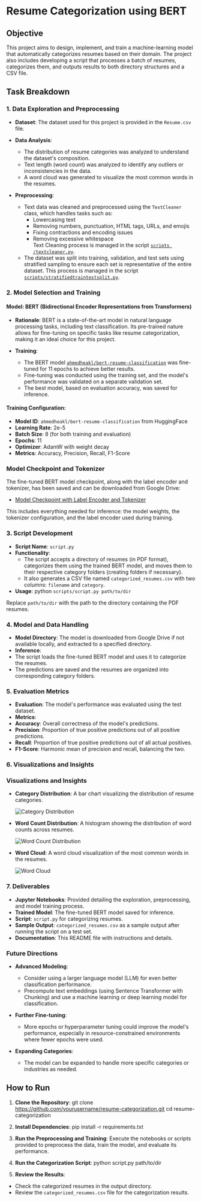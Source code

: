 # Resume Categorization using BERT

## Objective

This project aims to design, implement, and train a machine-learning model that automatically categorizes resumes based on their domain. The project also includes developing a script that processes a batch of resumes, categorizes them, and outputs results to both directory structures and a CSV file.

## Task Breakdown

### 1. Data Exploration and Preprocessing

- **Dataset**: The dataset used for this project is provided in the `Resume.csv` file.
- **Data Analysis**:
  - The distribution of resume categories was analyzed to understand the dataset's composition.
  - Text length (word count) was analyzed to identify any outliers or inconsistencies in the data.
  - A word cloud was generated to visualize the most common words in the resumes.

- **Preprocessing**:
  - Text data was cleaned and preprocessed using the `TextCleaner` class, which handles tasks such as:
    - Lowercasing text
    - Removing numbers, punctuation, HTML tags, URLs, and emojis
    - Fixing contractions and encoding issues
    - Removing excessive whitespace </br>
  Text Cleaning process is managed in the script [`scripts
/textcleaner.py`](https://github.com/AIFahim/ResumeCategorization/blob/master/scripts/textcleaner.py).
  - The dataset was split into training, validation, and test sets using stratified sampling to ensure each set is representative of the entire dataset. This process is managed in the script [`scripts/stratifiedtraintestsplit.py`](https://github.com/AIFahim/ResumeCategorization/blob/master/scripts/stratifiedtraintestsplit.py).

### 2. Model Selection and Training

#### Model: BERT (Bidirectional Encoder Representations from Transformers)

- **Rationale**: BERT is a state-of-the-art model in natural language processing tasks, including text classification. Its pre-trained nature allows for fine-tuning on specific tasks like resume categorization, making it an ideal choice for this project.
  
- **Training**:
  - The BERT model [`ahmedheakl/bert-resume-classification`](https://github.com/AIFahim/ResumeCategorization/blob/master/notebooks/training_notebook.ipynb) was fine-tuned for 11 epochs to achieve better results.
  - Fine-tuning was conducted using the training set, and the model's performance was validated on a separate validation set.
  - The best model, based on evaluation accuracy, was saved for inference.

#### Training Configuration:

- **Model ID**: `ahmedheakl/bert-resume-classification` from HuggingFace
- **Learning Rate**: 2e-5
- **Batch Size**: 8 (for both training and evaluation)
- **Epochs**: 11
- **Optimizer**: AdamW with weight decay
- **Metrics**: Accuracy, Precision, Recall, F1-Score

### Model Checkpoint and Tokenizer

The fine-tuned BERT model checkpoint, along with the label encoder and tokenizer, has been saved and can be downloaded from Google Drive:

- [Model Checkpoint with Label Encoder and Tokenizer](https://drive.google.com/file/d/1oQD8tPI1svFcR9AjSW6ANRoXYaTLHDuJ/view?usp=sharing)

This includes everything needed for inference: the model weights, the tokenizer configuration, and the label encoder used during training.


### 3. Script Development

- **Script Name**: `script.py`
- **Functionality**:
  - The script accepts a directory of resumes (in PDF format), categorizes them using the trained BERT model, and moves them to their respective category folders (creating folders if necessary).
  - It also generates a CSV file named `categorized_resumes.csv` with two columns: `filename` and `category`.
- **Usage**:
python `scripts/script.py path/to/dir`


Replace `path/to/dir` with the path to the directory containing the PDF resumes.

### 4. Model and Data Handling

- **Model Directory**: The model is downloaded from Google Drive if not available locally, and extracted to a specified directory.
- **Inference**:
- The script loads the fine-tuned BERT model and uses it to categorize the resumes.
- The predictions are saved and the resumes are organized into corresponding category folders.

### 5. Evaluation Metrics

- **Evaluation**: The model's performance was evaluated using the test dataset.
- **Metrics**:
- **Accuracy**: Overall correctness of the model's predictions.
- **Precision**: Proportion of true positive predictions out of all positive predictions.
- **Recall**: Proportion of true positive predictions out of all actual positives.
- **F1-Score**: Harmonic mean of precision and recall, balancing the two.

### 6. Visualizations and Insights

### Visualizations and Insights

- **Category Distribution**: A bar chart visualizing the distribution of resume categories.

  ![Category Distribution](https://github.com/AIFahim/ResumeCategorization/blob/master/plots/category_distribution.png)

- **Word Count Distribution**: A histogram showing the distribution of word counts across resumes.

  ![Word Count Distribution](https://github.com/AIFahim/ResumeCategorization/blob/master/plots/word_count_distribution.png)

- **Word Cloud**: A word cloud visualization of the most common words in the resumes.

  ![Word Cloud](https://github.com/AIFahim/ResumeCategorization/blob/master/plots/word_cloud.png)


### 7. Deliverables

- **Jupyter Notebooks**: Provided detailing the exploration, preprocessing, and model training process.
- **Trained Model**: The fine-tuned BERT model saved for inference.
- **Script**: `script.py` for categorizing resumes.
- **Sample Output**: `categorized_resumes.csv` as a sample output after running the script on a test set.
- **Documentation**: This README file with instructions and details.

### Future Directions

- **Advanced Modeling**:
  - Consider using a larger language model (LLM) for even better classification performance.
  - Precompute text embeddings (using Sentence Transformer with Chunking) and use a machine learning or deep learning model for classification.

- **Further Fine-tuning**:
  - More epochs or hyperparameter tuning could improve the model's performance, especially in resource-constrained environments where fewer epochs were used.

- **Expanding Categories**:
  - The model can be expanded to handle more specific categories or industries as needed.


## How to Run

1. **Clone the Repository**:
git clone https://github.com/yourusername/resume-categorization.git cd resume-categorization


2. **Install Dependencies**:
pip install -r requirements.txt


3. **Run the Preprocessing and Training**:
Execute the notebooks or scripts provided to preprocess the data, train the model, and evaluate its performance.

4. **Run the Categorization Script**:
python script.py path/to/dir

5. **Review the Results**:
- Check the categorized resumes in the output directory.
- Review the `categorized_resumes.csv` file for the categorization results.

